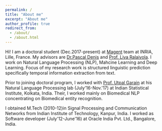```yaml
---
permalink: /
title: "About me"
excerpt: "About me"
author_profile: true
redirect_from: 
  - /about/
  - /about.html
---
```


Hi! I am a doctoral student (Dec.2017-present) at [Magent](https://team.inria.fr/magnet/) team at INRIA, Lille, France. My advisors are [Dr.Pascal Denis](http://researchers.lille.inria.fr/pdenis/) and [Prof. Liva Ralaivola](http://pageperso.lif.univ-mrs.fr/~liva.ralaivola/). I work on Natural Language Processing (NLP), Mahcine Learning and Deep Learning. Focus of my research work is structured linguistic prediction specifically temporal information extraction from text.

Prior to joining doctoral program, I worked with [Prof. Utpal Garain](https://www.isical.ac.in/~utpal/) at his Natural Language Processing lab (July'16-Nov.'17) at Indian Statistical Institute, Kolkata, India. Their, I worked mainly on Biomedical NLP concentrating on Biomedical entity recognition.

I obtained M.Tech (2010-12)in Signal Processing and Communication Networks from Indian Institute of Technology, Kanpur, India. I worked as Software developer (July'12-June'16) at Oracle India Pvt. Ltd., Bangalore, India.